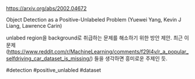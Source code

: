 https://arxiv.org/abs/2002.04672

Object Detection as a Positive-Unlabeled Problem (Yuewei Yang, Kevin J Liang, Lawrence Carin)

unlabed region을 background로 취급하는 문제를 해소하기 위한 방안 제안. 최근 이 문제 (https://www.reddit.com/r/MachineLearning/comments/f29l4v/r_a_popular_selfdriving_car_dataset_is_missing/) 들을 생각하면 흥미로운 주제인 듯.

#detection #positive_unlabled #dataset